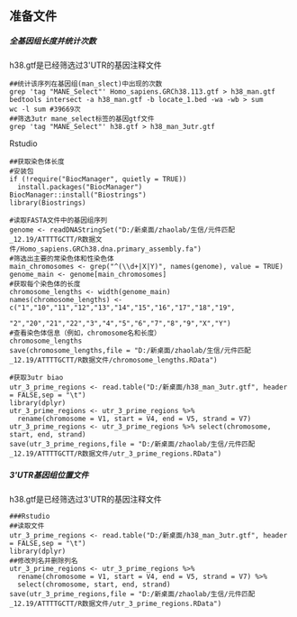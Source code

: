 ## 准备文件
##### 全基因组长度并统计次数
h38.gtf是已经筛选过3'UTR的基因注释文件
``` 
##统计该序列在基因组(man_slect)中出现的次数
grep 'tag "MANE_Select"' Homo_sapiens.GRCh38.113.gtf > h38_man.gtf
bedtools intersect -a h38_man.gtf -b locate_1.bed -wa -wb > sum
wc -l sum #39669次
##筛选3utr mane_select标签的基因gtf文件
grep 'tag "MANE_Select"' h38.gtf > h38_man_3utr.gtf
```

Rstudio
```
##获取染色体长度
#安装包
if (!require("BiocManager", quietly = TRUE))
  install.packages("BiocManager")
BiocManager::install("Biostrings")
library(Biostrings) 

#读取FASTA文件中的基因组序列
genome <- readDNAStringSet("D:/新桌面/zhaolab/生信/元件匹配_12.19/ATTTTGCTT/R数据文件/Homo_sapiens.GRCh38.dna.primary_assembly.fa") 
#筛选出主要的常染色体和性染色体
main_chromosomes <- grep("^(\\d+|X|Y)", names(genome), value = TRUE)
genome_main <- genome[main_chromosomes]
#获取每个染色体的长度 
chromosome_lengths <- width(genome_main) 
names(chromosome_lengths) <- c("1","10","11","12","13","14","15","16","17","18","19",
                               "2","20","21","22","3","4","5","6","7","8","9","X","Y")
#查看染色体信息（例如，chromosome名和长度） 
chromosome_lengths
save(chromosome_lengths,file = "D:/新桌面/zhaolab/生信/元件匹配_12.19/ATTTTGCTT/R数据文件/chromosome_lengths.RData")

#获取3utr biao
utr_3_prime_regions <- read.table("D:/新桌面/h38_man_3utr.gtf", header = FALSE,sep = "\t")
library(dplyr)
utr_3_prime_regions <- utr_3_prime_regions %>% 
  rename(chromosome = V1, start = V4, end = V5, strand = V7)
utr_3_prime_regions <- utr_3_prime_regions %>% select(chromosome, start, end, strand)
save(utr_3_prime_regions,file = "D:/新桌面/zhaolab/生信/元件匹配_12.19/ATTTTGCTT/R数据文件/utr_3_prime_regions.RData")
```

##### 3'UTR基因组位置文件
h38.gtf是已经筛选过3'UTR的基因注释文件
```
###Rstudio
##读取文件
utr_3_prime_regions <- read.table("D:/新桌面/h38_man_3utr.gtf", header = FALSE,sep = "\t")
library(dplyr)
##修改列名并删除列名
utr_3_prime_regions <- utr_3_prime_regions %>% 
  rename(chromosome = V1, start = V4, end = V5, strand = V7) %>% 
  select(chromosome, start, end, strand)
save(utr_3_prime_regions,file = "D:/新桌面/zhaolab/生信/元件匹配_12.19/ATTTTGCTT/R数据文件/utr_3_prime_regions.RData")
```

<!--stackedit_data:
eyJoaXN0b3J5IjpbLTE4Nzg0NjY1NDYsNzY3ODgyNDE0LC05Mj
cxNTIzMzMsLTEwOTUyMTg0MTMsLTE5NzA4OTE5ODUsLTE2ODgw
ODcxMzEsLTE4NjY1NjEzNywxODUwNTA2MTIzLC02NjAwNzMxOT
YsODY4ODA2NDM1LDIwNzgyOTA0ODAsLTQ0NTM2OTM0OSwtMTQ2
MDQ2NDg1N119
-->